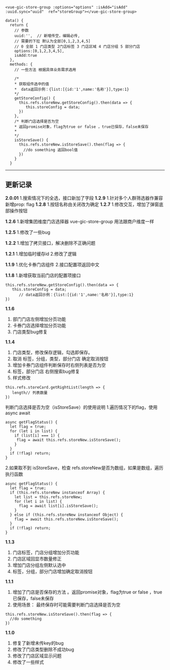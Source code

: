 ```
<vue-gic-store-group :options="options" :isAdd="isAdd" :uuid.sync="uuid"  ref="storeGroup"></vue-gic-store-group>

data() {
  return {
    // 参数
    uuid:'',  // 新增传空，编辑必传,
    // 需要的下拉 默认为全部[0,1,2,3,4,5]
    // 0 全部 1 门店类型 2门店标签 3 门店区域 4 门店分组 5 部分门店
    options:[0,1,2,3,4,5],
    isAdd:true
  },
  methods: {
    // 一些方法 根据具体业务需求选用

    /*
    * 获取组件选中的值
    *  data返回示例：{list:[{id:'1',name:'名称'}],type:1}
    */
    getStoreConfig() {
      this.refs.storeNew.getStoreConfig().then(data => {
         this.storeConfig = data;
      })
    },
    /* 判断门店选择是否为空
    * 返回promise对象，flag为true or false ，true已保存，false未保存
    *
    */
    isStoreSave() {
      this.refs.storeNew.isStoreSave().then(flag => {
        //do something 返回bool值
      })
    }
  }
```
------------
## 更新记录
**2.0.01**
1.搜索情况下的全选，接口新加了字段
**1.2.9**
1.针对多个人群筛选器作兼容 新增prop: flag
**1.2.8**
1.按钮名称由关闭改为确定
**1.2.7**
1.修改交互，增加了弹窗底部操作按钮

**1.2.6**
1.新增集团维度门店选择器 vue-gic-store-group 用法跟商户维度一样

**1.2.5**
1.修改了一些bug

**1.2.2**
1.增加了拷贝接口，解决删除不正确问题


**1.2.1**
1.增加临时缓存id
2.修改了逻辑


**1.1.9**
1.优化卡券门店组件
2.接口配置项返回中文


**1.1.8**
1.新增获取当前门店的配置项接口
```
this.refs.storeNew.getStoreConfig().then(data => {
   this.storeConfig = data;
      // data返回示例：{list:[{id:'1',name:'名称'}],type:1}
})
```


**1.1.6**
1. 部门门店左侧增加分页功能
2. 卡券门店选择增加分页功能
3. 门店类型bug修复


**1.1.4**
1. 门店类型，修改保存逻辑，勾选即保存。
2. 取消 标签，分组，类型，部分门店 确定取消按钮
3. 增加卡券门店组件判断保存时右侧列表是否为空
4. 标签，部分门店 右侧搜索bug修复
5. 样式修改
```
this.refs.storeCard.getRightList(length => {
   length// 列表数量
})
```
判断门店选择是否为空（isStoreSave）的使用说明
1.遍历情况下的flag，使用async await
```
async getFlagStatus() {
  let flag = true;
  for (let i in list) {
    if (list[i] === 1) {
     flag = await this.refs.storeNew.isStoreSave();
    }
  }
  if (!flag) return;
}
```
2.如果取不到 isStoreSave，检查 refs.storeNew是否为数组，如果是数组，遍历执行函数
```
async getFlagStatus() {
  let flag = true;
  if (this.refs.storeNew instanceof Array) {
    let list = this.refs.storeNew;
    for (let i in list) {
      flag = await list[i].isStoreSave();
    }
  } else if (this.refs.storeNew instanceof Object) {
    flag = await this.refs.storeNew.isStoreSave();
  }
  if (!flag) return;
}
```



**1.1.3**

1. 门店标签，门店分组增加分页功能
2. 门店区域回显市数量修正
3. 增加门店分组左侧默认选中
4. 标签，分组，部分门店增加确定取消按钮



**1.1.1**
1. 增加了门店是否保存的方法 。返回promise对象，flag为true or false ，true已保存，false未保存
2. 使用场景： 最终保存时可能需要判断门店选择是否为空
```
this.refs.storeNew.isStoreSave().then(flag => {
  //do something
})
```

**1.1.0**
1. 修复了新增未传key的bug
2. 修改了门店类型删除不成功bug
3. 修改了门店区域显示问题
4. 修改了一些样式
